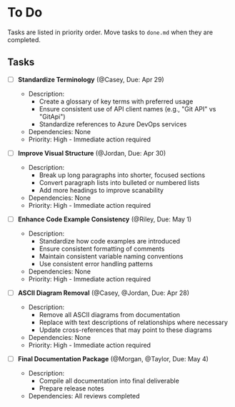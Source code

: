 # To Do

Tasks are listed in priority order. Move tasks to `done.md` when they are completed.

## Tasks

- [ ] **Standardize Terminology** (@Casey, Due: Apr 29)
  - Description:
    - Create a glossary of key terms with preferred usage
    - Ensure consistent use of API client names (e.g., "Git API" vs "GitApi")
    - Standardize references to Azure DevOps services
  - Dependencies: None
  - Priority: High - Immediate action required

- [ ] **Improve Visual Structure** (@Jordan, Due: Apr 30)
  - Description:
    - Break up long paragraphs into shorter, focused sections
    - Convert paragraph lists into bulleted or numbered lists
    - Add more headings to improve scanability
  - Dependencies: None
  - Priority: High - Immediate action required

- [ ] **Enhance Code Example Consistency** (@Riley, Due: May 1)
  - Description:
    - Standardize how code examples are introduced
    - Ensure consistent formatting of comments
    - Maintain consistent variable naming conventions
    - Use consistent error handling patterns
  - Dependencies: None
  - Priority: High - Immediate action required

- [ ] **ASCII Diagram Removal** (@Casey, @Jordan, Due: Apr 28)
  - Description:
    - Remove all ASCII diagrams from documentation
    - Replace with text descriptions of relationships where necessary
    - Update cross-references that may point to these diagrams
  - Dependencies: None
  - Priority: High - Immediate action required

- [ ] **Final Documentation Package** (@Morgan, @Taylor, Due: May 4)
  - Description:
    - Compile all documentation into final deliverable
    - Prepare release notes
  - Dependencies: All reviews completed 